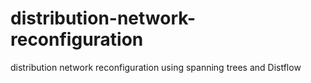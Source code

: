 # distribution-network-reconfiguration
distribution network reconfiguration using spanning trees and Distflow
